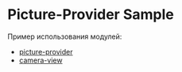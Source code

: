 # Picture-Provider Sample

Пример использования модулей:
+ [picture-provider](../picture-provider)
+ [camera-view](https://bitbucket.org/surfstudio/android-camera-view/src/master/camera-view/)
